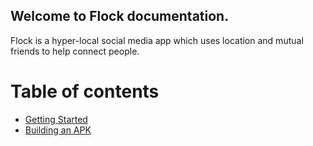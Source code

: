 ## Welcome to Flock documentation.

Flock is a hyper-local social media app which uses location and mutual friends to help connect people.

# Table of contents

* [Getting Started](getting_started.md)
* [Building an APK](building.md)
